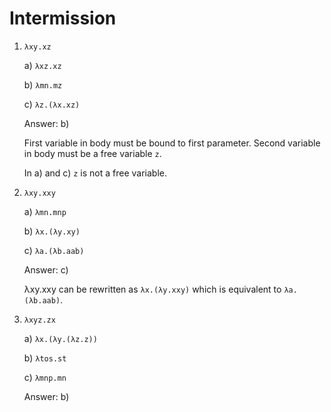 # Intermission

1. `λxy.xz`

    a) `λxz.xz`

    b) `λmn.mz`
    
    c) `λz.(λx.xz)`

    Answer: b)
    
    First variable in body must be bound to first parameter.
    Second variable in body must be a free variable `z`.

    In a) and c) `z` is not a free variable.


2. `λxy.xxy`

    a) `λmn.mnp`

    b) `λx.(λy.xy)`

    c) `λa.(λb.aab)`

    Answer: c)

    λxy.xxy can be rewritten as `λx.(λy.xxy)` which is equivalent to `λa.(λb.aab)`.


3. `λxyz.zx`

    a) `λx.(λy.(λz.z))`

    b) `λtos.st`

    c) `λmnp.mn`

    Answer: b)
